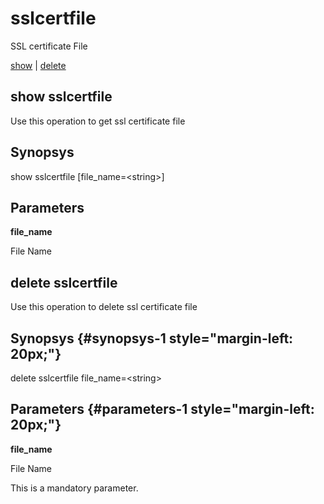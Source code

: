 # sslcertfile

SSL certificate File

[show](#show%20sslcertfile) | [delete](#delete%20sslcertfile)

## show sslcertfile

Use this operation to get ssl certificate file

## Synopsys 

show sslcertfile \[file\_name=&lt;string&gt;\]

## Parameters 

**file\_name**

File Name

## delete sslcertfile

Use this operation to delete ssl certificate file

## Synopsys {#synopsys-1 style="margin-left: 20px;"}

delete sslcertfile file\_name=&lt;string&gt;

## Parameters {#parameters-1 style="margin-left: 20px;"}

**file\_name**

File Name

This is a mandatory parameter.
